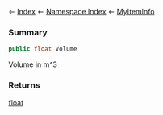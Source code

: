 ← [Index](Api-Index) ← [Namespace Index](Namespace-Index) ← [MyItemInfo](VRage.Game.ModAPI.Ingame.MyItemInfo)

### Summary

```csharp
public float Volume
```

Volume in m^3

### Returns

[float](https://docs.microsoft.com/en-us/dotnet/api/System.Single?view=netframework-4.6)

